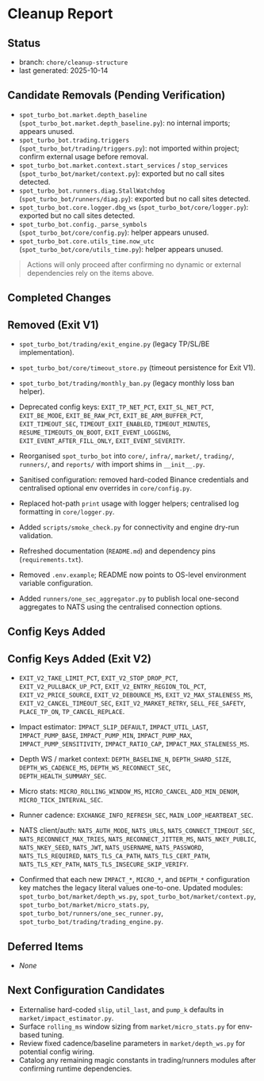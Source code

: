 # Cleanup Report

## Status
- branch: `chore/cleanup-structure`
- last generated: 2025-10-14

## Candidate Removals (Pending Verification)
- `spot_turbo_bot.market.depth_baseline` (`spot_turbo_bot.market.depth_baseline.py`): no internal imports; appears unused.
- `spot_turbo_bot.trading.triggers` (`spot_turbo_bot/trading/triggers.py`): not imported within project; confirm external usage before removal.
- `spot_turbo_bot.market.context.start_services` / `stop_services` (`spot_turbo_bot/market/context.py`): exported but no call sites detected.
- `spot_turbo_bot.runners.diag.StallWatchdog` (`spot_turbo_bot/runners/diag.py`): exported but no call sites detected.
- `spot_turbo_bot.core.logger.dbg_ws` (`spot_turbo_bot/core/logger.py`): exported but no call sites detected.
- `spot_turbo_bot.config._parse_symbols` (`spot_turbo_bot/core/config.py`): helper appears unused.
- `spot_turbo_bot.core.utils_time.now_utc` (`spot_turbo_bot/core/utils_time.py`): helper appears unused.

> Actions will only proceed after confirming no dynamic or external dependencies rely on the items above.

## Completed Changes
## Removed (Exit V1)
- `spot_turbo_bot/trading/exit_engine.py` (legacy TP/SL/BE implementation).
- `spot_turbo_bot/core/timeout_store.py` (timeout persistence for Exit V1).
- `spot_turbo_bot/trading/monthly_ban.py` (legacy monthly loss ban helper).
- Deprecated config keys: `EXIT_TP_NET_PCT`, `EXIT_SL_NET_PCT`, `EXIT_BE_MODE`, `EXIT_BE_RAW_PCT`, `EXIT_BE_ARM_BUFFER_PCT`, `EXIT_TIMEOUT_SEC`, `TIMEOUT_EXIT_ENABLED`, `TIMEOUT_MINUTES`, `RESUME_TIMEOUTS_ON_BOOT`, `EXIT_EVENT_LOGGING`, `EXIT_EVENT_AFTER_FILL_ONLY`, `EXIT_EVENT_SEVERITY`.

- Reorganised `spot_turbo_bot` into `core/`, `infra/`, `market/`, `trading/`, `runners/`, and `reports/` with import shims in `__init__.py`.
- Sanitised configuration: removed hard-coded Binance credentials and centralised optional env overrides in `core/config.py`.
- Replaced hot-path `print` usage with logger helpers; centralised log formatting in `core/logger.py`.
- Added `scripts/smoke_check.py` for connectivity and engine dry-run validation.
- Refreshed documentation (`README.md`) and dependency pins (`requirements.txt`).
- Removed `.env.example`; README now points to OS-level environment variable configuration.
- Added `runners/one_sec_aggregator.py` to publish local one-second aggregates to NATS using the centralised connection options.

## Config Keys Added
## Config Keys Added (Exit V2)
- `EXIT_V2_TAKE_LIMIT_PCT`, `EXIT_V2_STOP_DROP_PCT`, `EXIT_V2_PULLBACK_UP_PCT`, `EXIT_V2_ENTRY_REGION_TOL_PCT`, `EXIT_V2_PRICE_SOURCE`, `EXIT_V2_DEBOUNCE_MS`, `EXIT_V2_MAX_STALENESS_MS`, `EXIT_V2_CANCEL_TIMEOUT_SEC`, `EXIT_V2_MARKET_RETRY`, `SELL_FEE_SAFETY`, `PLACE_TP_ON`, `TP_CANCEL_REPLACE`.

- Impact estimator: `IMPACT_SLIP_DEFAULT`, `IMPACT_UTIL_LAST`, `IMPACT_PUMP_BASE`, `IMPACT_PUMP_MIN`, `IMPACT_PUMP_MAX`, `IMPACT_PUMP_SENSITIVITY`, `IMPACT_RATIO_CAP`, `IMPACT_MAX_STALENESS_MS`.
- Depth WS / market context: `DEPTH_BASELINE_N`, `DEPTH_SHARD_SIZE`, `DEPTH_WS_CADENCE_MS`, `DEPTH_WS_RECONNECT_SEC`, `DEPTH_HEALTH_SUMMARY_SEC`.
- Micro stats: `MICRO_ROLLING_WINDOW_MS`, `MICRO_CANCEL_ADD_MIN_DENOM`, `MICRO_TICK_INTERVAL_SEC`.
- Runner cadence: `EXCHANGE_INFO_REFRESH_SEC`, `MAIN_LOOP_HEARTBEAT_SEC`.
- NATS client/auth: `NATS_AUTH_MODE`, `NATS_URLS`, `NATS_CONNECT_TIMEOUT_SEC`, `NATS_RECONNECT_MAX_TRIES`, `NATS_RECONNECT_JITTER_MS`, `NATS_NKEY_PUBLIC`, `NATS_NKEY_SEED`, `NATS_JWT`, `NATS_USERNAME`, `NATS_PASSWORD`, `NATS_TLS_REQUIRED`, `NATS_TLS_CA_PATH`, `NATS_TLS_CERT_PATH`, `NATS_TLS_KEY_PATH`, `NATS_TLS_INSECURE_SKIP_VERIFY`.
- Confirmed that each new `IMPACT_*`, `MICRO_*`, and `DEPTH_*` configuration key matches the legacy literal values one-to-one. Updated modules: `spot_turbo_bot/market/depth_ws.py`, `spot_turbo_bot/market/context.py`, `spot_turbo_bot/market/micro_stats.py`, `spot_turbo_bot/runners/one_sec_runner.py`, `spot_turbo_bot/trading/trading_engine.py`.

## Deferred Items
- _None_

## Next Configuration Candidates
- Externalise hard-coded `slip`, `util_last`, and `pump_k` defaults in `market/impact_estimator.py`.
- Surface `rolling_ms` window sizing from `market/micro_stats.py` for env-based tuning.
- Review fixed cadence/baseline parameters in `market/depth_ws.py` for potential config wiring.
- Catalog any remaining magic constants in trading/runners modules after confirming runtime dependencies.
